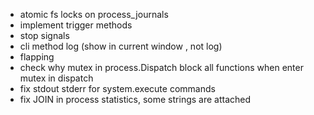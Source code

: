 + atomic fs locks on process_journals
+ implement trigger methods
+ stop signals
+ cli method log (show in current window , not log)
+ flapping
+ check why mutex in process.Dispatch block all functions when enter mutex in dispatch
+ fix stdout stderr for system.execute commands
+ fix JOIN in process statistics, some strings are attached